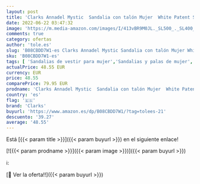 ```yaml
---
layout: post
title: 'Clarks Annadel Mystic  Sandalia con talón Mujer  White Patent Synthetic  39.5 EU'
date: 2022-06-22 03:47:32
image: 'https://m.media-amazon.com/images/I/413vBR9M0JL._SL500_._SL400_.jpg'
comments: true
category: ofertas
author: 'tole.es'
slug: 'B08CBDD7W1-es Clarks Annadel Mystic Sandalia con talón Mujer White...'
sku: 'B08CBDD7W1-es'
tags: [ 'Sandalias de vestir para mujer','Sandalias y palas de mujer','Zapatos','Zapatos para mujer','Zapatos y complementos','clarks','sandalia','🇪🇸', ]
actualPrice: 48.55 EUR
currency: EUR
price: 48.55
comparePrice: 79.95 EUR
prodname: 'Clarks Annadel Mystic  Sandalia con talón Mujer  White Patent Synthetic  39.5 EU'
country: 'es'
flag: '🇪🇸'
brand: 'Clarks'
buyurl: 'https://www.amazon.es/dp/B08CBDD7W1/?tag=tolees-21'
descuento: '39.27'
average: '48.55'
---
```


Está [{{< param title >}}]({{< param buyurl >}}) en el siguiente enlace!

[![{{< param prodname >}}]({{< param image >}})]({{< param buyurl >}})

ℹ️:


[🛒 Ver la oferta!!]({{< param buyurl >}})
